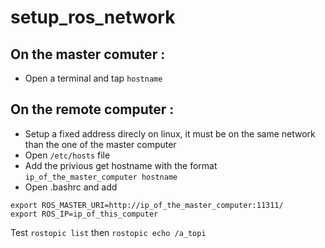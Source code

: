 # setup_ros_network

## On the master comuter :

  - Open a terminal and tap ```hostname```

## On the remote computer :

  - Setup a fixed address direcly on linux, it must be on the same network than the one of the master computer
  - Open ```/etc/hosts``` file
  - Add the privious get hostname with the format ```ip_of_the_master_computer hostname```
  - Open .bashrc and add
```
export ROS_MASTER_URI=http://ip_of_the_master_computer:11311/
export ROS_IP=ip_of_this_computer
```

Test ```rostopic list``` then ```rostopic echo /a_topi```
